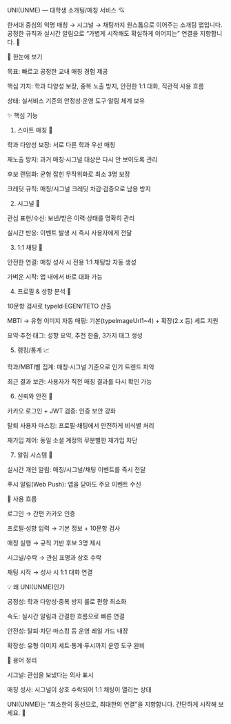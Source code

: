UNI(UNME) — 대학생 소개팅/매칭 서비스 💘

한서대 중심의 익명 매칭 → 시그널 → 채팅까지 원스톱으로 이어주는 소개팅 앱입니다.
공정한 규칙과 실시간 알림으로 “가볍게 시작해도 확실하게 이어지는” 연결을 지향합니다. 🚀

🔎 한눈에 보기

목표: 빠르고 공정한 교내 매칭 경험 제공

핵심 가치: 학과 다양성 보장, 중복 노출 방지, 안전한 1:1 대화, 직관적 사용 흐름

상태: 실서비스 기준의 안정성·운영 도구·알림 체계 보유

✨ 핵심 기능
1) 스마트 매칭 🎯

학과 다양성 보장: 서로 다른 학과 우선 매칭

재노출 방지: 과거 매칭·시그널 대상은 다시 안 보이도록 관리

후보 랜덤화: 균형 잡힌 무작위화로 최소 3명 보장

크레딧 규칙: 매칭/시그널 크레딧 차감·검증으로 남용 방지

2) 시그널 📩

관심 표현/수신: 보낸/받은 이력·상태를 명확히 관리

실시간 반응: 이벤트 발생 시 즉시 사용자에게 전달

3) 1:1 채팅 💬

안전한 연결: 매칭 성사 시 전용 1:1 채팅방 자동 생성

가벼운 시작: 앱 내에서 바로 대화 가능

4) 프로필 & 성향 분석 🧠

10문항 검사로 typeId·EGEN/TETO 산출

MBTI → 유형 이미지 자동 매핑: 기본(typeImageUrl1~4) + 확장(2.x 등) 세트 지원

요약·추천·태그: 성향 요약, 추천 한줄, 3가지 태그 생성

5) 랭킹/통계 📈

학과/MBTI별 집계: 매칭·시그널 기준으로 인기 트렌드 파악

최근 결과 보관: 사용자가 직전 매칭 결과를 다시 확인 가능

6) 신뢰와 안전 🔐

카카오 로그인 + JWT 검증: 인증 보안 강화

탈퇴 사용자 마스킹: 프로필·채팅에서 안전하게 비식별 처리

재가입 제어: 동일 소셜 계정의 무분별한 재가입 차단

7) 알림 시스템 🔔

실시간 개인 알림: 매칭/시그널/채팅 이벤트를 즉시 전달

푸시 알림(Web Push): 앱을 닫아도 주요 이벤트 수신

🧭 사용 흐름

로그인 → 간편 카카오 인증

프로필·성향 입력 → 기본 정보 + 10문항 검사

매칭 실행 → 규칙 기반 후보 3명 제시

시그널/수락 → 관심 표명과 상호 수락

채팅 시작 → 성사 시 1:1 대화 연결

💡 왜 UNI(UNME)인가

공정성: 학과 다양성·중복 방지 룰로 편향 최소화

속도: 실시간 알림과 간결한 흐름으로 빠른 연결

안전성: 탈퇴·차단·마스킹 등 운영 레일 가드 내장

확장성: 유형 이미지 세트·통계·푸시까지 운영 도구 완비

📝 용어 정리

시그널: 관심을 보냈다는 의사 표시

매칭 성사: 시그널이 상호 수락되어 1:1 채팅이 열리는 상태

UNI(UNME)는 “최소한의 동선으로, 최대한의 연결”을 지향합니다.
간단하게 시작해 보세요. 💞
